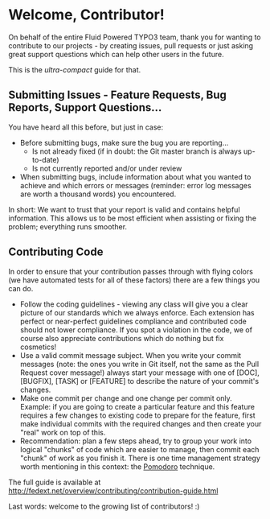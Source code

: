 Welcome, Contributor!
=====================

On behalf of the entire Fluid Powered TYPO3 team, thank you for wanting to contribute to our
projects - by creating issues, pull requests or just asking great support questions which
can help other users in the future.

This is the *ultra-compact* guide for that.

## Submitting Issues - Feature Requests, Bug Reports, Support Questions...

You have heard all this before, but just in case:

* Before submitting bugs, make sure the bug you are reporting...
  - Is not already fixed (if in doubt: the Git master branch is always up-to-date)
  - Is not currently reported and/or under review
* When submitting bugs, include information about what you wanted to achieve and which errors
  or messages (reminder: error log messages are worth a thousand words) you encountered.

In short: We want to trust that your report is valid and contains helpful information. This
allows us to be most efficient when assisting or fixing the problem; everything runs smoother.

## Contributing Code

In order to ensure that your contribution passes through with flying colors (we have automated
tests for all of these factors) there are a few things you can do.

* Follow the coding guidelines - viewing any class will give you a clear picture of our
  standards which we always enforce. Each extension has perfect or near-perfect guidelines
  compliance and contributed code should not lower compliance. If you spot a violation in the
  code, we of course also appreciate contributions which do nothing but fix cosmetics!
* Use a valid commit message subject. When you write your commit messages (note: the ones you
  write in Git itself, not the same as the Pull Request cover message!) always start your
  message with one of [DOC], [BUGFIX], [TASK] or [FEATURE] to describe the nature of your
  commit's changes.
* Make one commit per change and one change per commit only. Example: if you are going to create
  a particular feature and this feature requires a few changes to existing code to prepare for
  the feature, first make individual commits with the required changes and then create your
  "real" work on top of this.
* Recommendation: plan a few steps ahead, try to group your work into logical "chunks" of code
  which are easier to manage, then commit each "chunk" of work as you finish it. There is one
  time management strategy worth mentioning in this context: the [Pomodoro][pomodoro] technique.

The full guide is available at http://fedext.net/overview/contributing/contribution-guide.html

Last words: welcome to the growing list of contributors! :)

[pomodoro]: http://www.pomodorotechnique.com/ "The Pomodory Technique"
